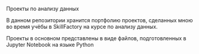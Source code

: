 Проекты по анализу данных

В данном репозитории хранится портфолию проектов, сделанных мною во время учёбы в SkillFactory на курсе по анализу данных.

Проекты в основном представлены в виде файлов, подготовленных в Jupyter Notebook на языке Python
